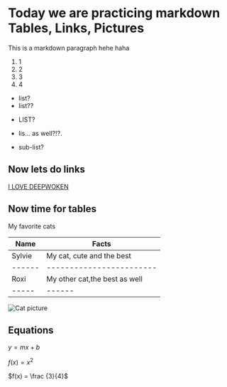# Today we are practicing markdown Tables, Links, Pictures

This is a markdown paragraph hehe haha

1. 1
2. 2
3. 3
4. 4

- list?
- list??
* LIST?
* lis... as well?!?.

 *  sub-list?

## Now lets do links

[I LOVE DEEPWOKEN](https://deepwoken.co/builder)

## Now time for tables


My favorite cats

| Name   | Facts                         |
| ----   | -------                       |
| Sylvie | My cat, cute and the best     |
| ------ |  ------------------------     |
| Roxi   | My other cat,the best as well | 
| -----  | ------                        |




![Cat picture](cat1.avif)



## Equations


$y = mx + b$


$f(x) = x^2$

$f(x) = \frac {3}{4}$



